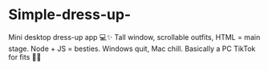 # Simple-dress-up-
Mini desktop dress-up app 💻✨ Tall window, scrollable outfits, HTML = main stage. Node + JS = besties. Windows quit, Mac chill. Basically a PC TikTok for fits 👗💖
